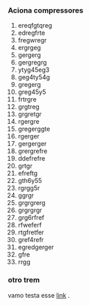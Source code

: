 ### Aciona compressores

1. ereqfgtqreg
2. edregfrte
3. fregwregr
4. ergrgeg
5. gergerg
6. gergregrg
7. ytyg45eg3
8. geg4ty54g
9. gregerg
10. greg45y5
11. frtrgre
12. grgtreg
13. grgretgr
14. rgergre
15. gregerggte
16. rgerger
17. gergerger
18. grergrefre
19. ddefrefre
20. grtgr
21. efreftg
22. gth6y55
23. rgrgg5r
24. ggrgr
25. grgrgrerg
26. grgrgrgr
27. grg6rfref
28. rfweferf
29. rtgfretfer
30. gref4refr
31. egredgerger
32. gfre
33. rrgg

### otro trem

vamo testa esse [link](#aciona-compressores) .
